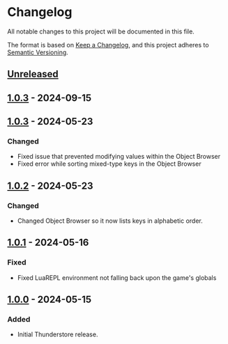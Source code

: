 # Changelog

All notable changes to this project will be documented in this file.

The format is based on [Keep a Changelog](https://keepachangelog.com/en/1.1.0/),
and this project adheres to [Semantic Versioning](https://semver.org/spec/v2.0.0.html).

## [Unreleased]

## [1.0.3] - 2024-09-15

## [1.0.3] - 2024-05-23

### Changed

- Fixed issue that prevented modifying values within the Object Browser
- Fixed error while sorting mixed-type keys in the Object Browser

## [1.0.2] - 2024-05-23

### Changed

- Changed Object Browser so it now lists keys in alphabetic order.

## [1.0.1] - 2024-05-16

### Fixed

- Fixed LuaREPL environment not falling back upon the game's globals

## [1.0.0] - 2024-05-15

### Added

- Initial Thunderstore release.

[unreleased]: https://github.com/AndreLouisIssa/RoRR-SeerSuite/compare/1.0.3...HEAD
[1.0.3]: https://github.com/AndreLouisIssa/RoRR-SeerSuite/compare/1.0.3...1.0.3
[1.0.3]: https://github.com/SGG-Modding/SeerSuite/compare/1.0.2...1.0.3
[1.0.2]: https://github.com/SGG-Modding/SeerSuite/compare/1.0.1...1.0.2
[1.0.1]: https://github.com/SGG-Modding/SeerSuite/compare/1.0.0...1.0.1
[1.0.0]: https://github.com/SGG-Modding/SeerSuite/compare/78b7f8e4b37e9c9f38dece6bc06c8a6858e30aa5...1.0.0
